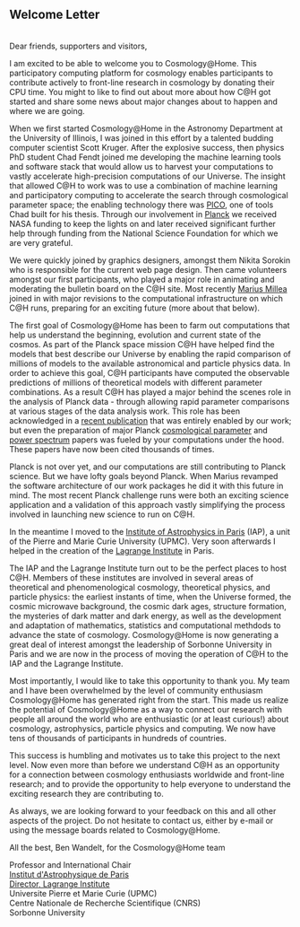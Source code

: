## Welcome Letter
<br/>
Dear friends, supporters and visitors,

I am excited to be able to welcome you to Cosmology@Home. This participatory computing platform for cosmology enables participants to contribute actively to front-line research in cosmology by donating their CPU time. You might to like to find out about more about how C@H got started and share some news about major changes about to happen and where we are going.

When we first started Cosmology@Home in the Astronomy Department at the University of Illinois, I was joined in this effort by a talented budding computer scientist Scott Kruger. After the explosive success, then physics PhD student Chad Fendt joined me developing the machine learning tools and software stack that would allow us to harvest your computations to vastly accelerate high-precision computations of our Universe. The insight that allowed C@H to work was to use a combination of machine learning and participatory computing to accelerate the search through cosmological parameter space; the enabling technology there was [PICO](https://arxiv.org/abs/0712.0194), one of tools Chad built for his thesis. Through our involvement in [Planck](https://en.wikipedia.org/wiki/Planck_(spacecraft)) we received NASA funding to keep the lights on and later received significant further help through funding from the National Science Foundation for which we are very grateful. 

We were quickly joined by graphics designers, amongst them Nikita Sorokin who is responsible for the current web page design. Then came volunteers amongst our first participants, who played a major role in animating and moderating the bulletin board on the C@H site. Most recently [Marius Millea](http://cosmicmar.com/) joined in with major revisions to the computational infrastructure on which C@H runs, preparing for an exciting future (more about that below).

The first goal of Cosmology@Home has been to farm out computations that help us understand the beginning, evolution and current state of the cosmos. As part of the Planck space mission C@H have helped find the models that best describe our Universe by enabling the rapid comparison of millions of models to the available astronomical and particle physics data. In order to achieve this goal, C@H participants  have computed the observable predictions of millions of theoretical models with different parameter combinations. As a result C@H has played a major behind the scenes role in the analysis of Planck data - through allowing rapid parameter comparisons at various stages of the data analysis work. This role has been acknowledged in a [recent publication](https://arxiv.org/abs/1608.02487) that was entirely enabled by our work; but even the preparation of major Planck [cosmological parameter](https://arxiv.org/abs/1502.01589) and [power spectrum](https://arxiv.org/abs/1507.02704) papers was fueled by your computations under the hood. These papers have now been cited thousands of times.

Planck is not over yet, and our computations are still contributing to Planck science. But we have lofty goals beyond Planck. When Marius revamped the software architecture of our work packages he did it with this future in mind. The most recent Planck challenge runs were both an exciting science application and a validation of this approach vastly simplifying the process involved in launching new science to run on C@H. 

In the meantime I moved to the [Institute of Astrophysics in Paris]( http://www.iap.fr) (IAP), a unit of the Pierre and Marie Curie University (UPMC). Very soon afterwards I helped in the creation of the [Lagrange Institute](http://ilp.upmc.fr) in Paris. 

The IAP and the Lagrange Institute turn out to be the perfect places to host C@H. Members of these institutes are involved in several areas of theoretical and phenomenological cosmology, theoretical physics, and particle physics: the earliest instants of time, when the Universe formed, the cosmic microwave background, the cosmic dark ages, structure formation, the mysteries of dark matter and dark energy, as well as the development and adaptation of mathematics, statistics and computational methdods to advance the state of cosmology. Cosmology@Home is now generating a great deal of interest amongst the leadership of Sorbonne University in Paris and we are now in the process of moving the operation of C@H to the IAP and the Lagrange Institute.

Most importantly, I would like to take this opportunity to thank you. My team and I have been overwhelmed by the level of community enthusiasm Cosmology@Home has generated right from the start. This made us realize the potential of Cosmology@Home as a way to connect our research with people all around the world who are enthusiastic (or at least curious!) about cosmology, astrophysics, particle physics and computing. We now have tens of thousands of participants in hundreds of countries. 

This success is humbling and motivates us to take this project to the next level. Now even more than before we understand C@H as an opportunity for a connection between cosmology enthusiasts worldwide and front-line research; and to provide the opportunity to help everyone to understand the exciting research they are contributing to.

As always, we are looking forward to your feedback on this and all other aspects of the project. Do not hesitate to contact us, either by e-mail or using the message boards related to Cosmology@Home.

All the best,
Ben Wandelt, for the Cosmology@Home team


   Professor and International Chair  
   [Institut d'Astrophysique de Paris](http://www.iap.fr)  
   [Director, Lagrange Institute](http://ilp.upmc.fr)  
   Universite Pierre et Marie Curie (UPMC)  
   Centre Nationale de Recherche Scientifique (CNRS)  
   Sorbonne University  
